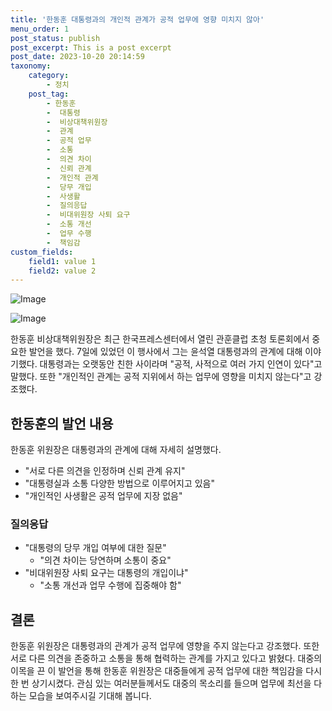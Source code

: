 ```yaml
---
title: '한동훈 대통령과의 개인적 관계가 공적 업무에 영향 미치지 않아'
menu_order: 1
post_status: publish
post_excerpt: This is a post excerpt
post_date: 2023-10-20 20:14:59
taxonomy:
    category:
        - 정치
    post_tag:
        - 한동훈
        -  대통령
        -  비상대책위원장
        -  관계
        -  공적 업무
        -  소통
        -  의견 차이
        -  신뢰 관계
        -  개인적 관계
        -  당무 개입
        -  사생활
        -  질의응답
        -  비대위원장 사퇴 요구
        -  소통 개선
        -  업무 수행
        -  책임감
custom_fields:
    field1: value 1
    field2: value 2
---
```


![Image](https://imgnews.pstatic.net/image/001/2024/02/07/PYH2024020708240001300_P4_20240207140413073.jpg?type=w647)

![Image](https://imgnews.pstatic.net/image/001/2024/02/07/PYH2024020708290001300_P4_20240207140413076.jpg?type=w647)


한동훈 비상대책위원장은 최근 한국프레스센터에서 열린 관훈클럽 초청 토론회에서 중요한 발언을 했다. 7일에 있었던 이 행사에서 그는 윤석열 대통령과의 관계에 대해 이야기했다. 대통령과는 오랫동안 친한 사이라며 "공적, 사적으로 여러 가지 인연이 있다"고 말했다. 또한 "개인적인 관계는 공적 지위에서 하는 업무에 영향을 미치지 않는다"고 강조했다.

## 한동훈의 발언 내용
한동훈 위원장은 대통령과의 관계에 대해 자세히 설명했다. 
- "서로 다른 의견을 인정하며 신뢰 관계 유지"
- "대통령실과 소통 다양한 방법으로 이루어지고 있음"
- "개인적인 사생활은 공적 업무에 지장 없음"

### 질의응답
- "대통령의 당무 개입 여부에 대한 질문"
  - "의견 차이는 당연하며 소통이 중요"
- "비대위원장 사퇴 요구는 대통령의 개입이냐"
  - "소통 개선과 업무 수행에 집중해야 함"

## 결론
한동훈 위원장은 대통령과의 관계가 공적 업무에 영향을 주지 않는다고 강조했다. 또한 서로 다른 의견을 존중하고 소통을 통해 협력하는 관계를 가지고 있다고 밝혔다. 대중의 이목을 끈 이 발언을 통해 한동훈 위원장은 대중들에게 공적 업무에 대한 책임감을 다시 한 번 상기시켰다. 관심 있는 여러분들께서도 대중의 목소리를 들으며 업무에 최선을 다하는 모습을 보여주시길 기대해 봅니다.  
